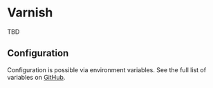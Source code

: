 # Varnish

TBD

## Configuration

Configuration is possible via environment variables. See the full list of variables on [GitHub](https://github.com/wodby/wordpress-varnish).